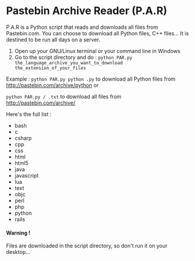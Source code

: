 Pastebin Archive Reader (P.A.R)
===

P.A.R is a Python script that reads and downloads all files from Pastebin.com. You can choose to download all Python files, C++ files... It is destined to be run all days on a server.

1) Open up your GNU/Linux terminal or your command line in Windows                                                           
2) Go to the script directory and do :
<code>python PAR.py the_language_archive_you_want_to_download the_extension_of_your_files</code>

Example : 
<code>python PAR.py python .py</code> to download all Python files from http://pastebin.com/archive/python 
or

<code>python PAR.py / .txt</code> to download all files from http://pastebin.com/archive/

Here's the full list :
<ul>
<li>bash</li>
<li>c</li>
<li>csharp</li>
<li>cpp</li>
<li>css</li>
<li>html</li>
<li>html5</li>
<li>java</li>
<li>javascript</li>
<li>lua</li>
<li>text</li>
<li>objc</li>
<li>perl</li>
<li>php</li>
<li>python</li>
<li>rails</li>
</ul>

<h4>Warning !</h4> Files are downloaded in the script directory, so don't run it on your desktop...
